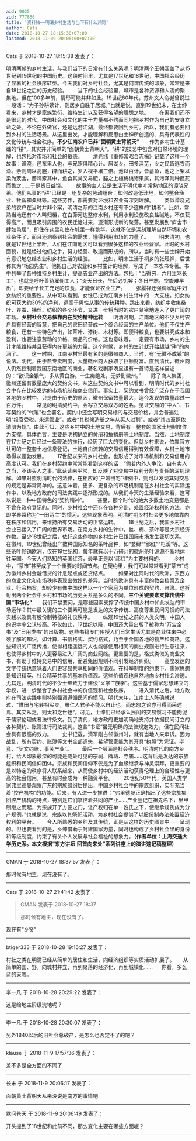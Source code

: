 ```yaml
---
aid: 9025
zid: 777856
title: '资料帖——明清乡村生活与当下有什么异同'
author: Cats
date: 2018-10-27 18:15:38+07:00
lastmod: 2018-11-09 20:06:00+07:00
---
```


Cats 于 2018-10-27 18:15:38 发表了：

明清两朝的乡村生活，与我们当下的日常有什么关系呢？明清两个王朝涵盖了从15世纪到19世纪的中国历史。这段时间里，尤其是17世纪和18世纪，中国社会经历了显著的社会秩序转型。今天我们对乡村社会，尤其是何谓传统的印象，常常是来自18世纪之后的历史经验。  当下的社会经验里，城市是各种资源和人流的聚集地。但在100多年前，情形可能并非如此。19世纪80年代，苏州文人俞樾曾说过一段话：“为子孙耕读计，则居乡自胜于居城。”也就是说，直到19世纪末，在士绅看来，乡村才是家族繁衍、维持生计以及获得名望的理想之地。  在离我们还不是很远的时代，中国社会和文化的主干力量都不约而同地把乡村作为自己的安身立命之处。不论在外做官，还是远游江湖，最终都要回到乡村。所以，我们有必要回到乡村的生活场景。从这里出发，才能理解和反思由士绅所创造的、具有代表性的文化传统与社会秩序。**不少江南农户已非“面朝黄土背朝天”**  作为乡村生计基础的“耕”，其实并非简单的“面朝黄土背朝天”。“耕”的技艺中包含对自然环境的理解，也包括对市场和社会的敏感。  清光绪《重修常昭合志稿》记载了这样一个故事：谭晓，邑东里人也，与兄照俱精心计。居湖乡，田多洼芜，乡之民皆逃农而渔。余则周以高塍，辟而耕之，岁入视平壤三倍。池以百计，皆蓄鱼，池之上架以梁为茇舍，蓄鸡豖其中，鱼食其粪又易肥，塍之上植梅桃诸果属，其污泽则种菰茈而售之……于是资日益饶。  故事的主人公是生活于明代中叶常熟地区的谭晓兄弟。他们从事的“耕”已经是一组复杂的劳动组合：如何改造低洼地，如何整合渔业、牲畜和桑林等。这些劳作，都需要对环境和农业有深刻理解。  类似谭晓兄弟的农户在当时并非个案，明清之际的江南乡村还有不少这样的“耕者”。比如，常熟当地还有个人叫归椿，在白茆河边整修水利，利用水利设施改良盐碱地，不仅获得高产，而且吸引周围的农民迁徙过来，逐渐形成新的聚落，甚至发展到“庐舍市肆如邑居”，即住在这里和住在城里一样繁华。这就不仅是深刻理解自然环境和农业条件了，而且还洞察到社会的需求，懂得利用市场的力量了。  明末清初，也就是17世纪上半叶，人们在江南地区可以看到很多这样的农业经营家。此时的乡村面貌，就是经过他们之手，努力经营、改造而形成的。所以，当时有一些士绅开始有意识地总结农业和乡村生活的经验。  比如，明末生活于桐乡的张履祥，后世称其为“杨园先生”。他把自己对农业和乡村生计的理解，写成了一本农书专著。书中列举了各种维持乡村生计、提高农业产出的方法。包括：“当得穷，六月里骂长工”，也就是呼吁善待雇佣工人；“炎天日长，午后必饥罢；冬日严寒，空腹难早出”，即要给予长工充足的饮食，才能保证农业生产。  张履祥还强调家庭中妇女纺织的重要性。从中可以看到，女性已成为江南乡村生计中的一大支柱。妇女纺织可获大约30%的净利，远高于男性从事的传统耕种。跳出来看，纺织中收集桑叶、养蚕、抽丝、纺织的各个环节，又进一步将当时的农户紧密地连入了更广阔的市场。**乡村社会交易依靠内在契约精神运转**  明清时期，江南地区的不少乡村农户具有经营的智慧，把自己的农田经营成一个综合经营的生产单位。他们不仅生产粮食，还有一些特色产出，如茶叶、漆树、木材等。即便种粮食，也要讲究成本和盈利，也要注意劳动的价格、商品的价格。这也意味着，一定要有市场，乡村的生计才能维持并且获得内在更新的力量。这个时候，乡村的生计就开始超越“耕”的内涵了。  这一时期，江南乡村里最有名的是徽州商人。当时，有“无徽不成镇”的说法。明代，由于盐专卖制度，大量徽州商人获取了巨额财富。直到清代，徽州商人仍然控制着我国东南地区的商业。著名戏剧家汤显祖有一首诗是这样描述的：“欲识金银气，多从黄白游。一生痴绝处，无梦到徽州。”  除了商人集团，徽州还留有数量庞大的契约文书。从这些契约文书中可以看到，明清时代的乡村社会中存在比较发达的市场机制和商业信用。事实上，契约文书曾经广泛存在于我国各地的乡村中，只是由于历史的原因，徽州保留数量最大，迄今发现的数量超过一百万件。  常见的明清契约中，会写立交易双方的姓名。见证交易的“中人”、书写契约的“代笔”也会署名。契约中还会写明交易标的与交易价格，并会普遍注明“报官受税，永远管业”，或者“其税候造册之年从买人过割”，或者“其四至照依清册为规”。由此可知，这些乡村中的土地交易，背后有一整套的国家土地制度作为支撑。具体而言，主要是明初确立的黄册和鱼鳞册等土地制度。当然，土地制度在17世纪之后经过一条鞭法的推行，经历了巨大的变化。但就乡村来说，依靠官方认可的一整套土地信息登记，土地自由流转的交易信用得到有效保障，乡村土地市场得以蓬勃发展。  17世纪以来的乡村社会，也形成了对市场机制和交易信用的高度认可。我们在乡村契约中常常能看到这样的话：“倘若内外人争论，自有卖人之当，不该买人之事。”此话读来平常，却反映了对交易中权利分割与责任的深刻理解。如果对照明清时代的法律，在相应的“户婚田宅”律例中，则可以发现其对交易的规定是非常简单的。这意味着，更多、更复杂的市场机制是在乡村社会的实际运作中，以及地方政府的司法实践中逐渐形成的。从我们今天的生活经验来看，这可以说是一种中国特色的“契约精神”。  甚至，那个时代的绝大多数土地交易都是不曾在政府登记的。同时，乡村社会中还存在各种分割、处置经济权利的方法，亦即学界常称为“一田两主”的惯习。这些现象表明，明清时期乡村社会更多地依靠内在秩序和信用，来维持所有交易活动的正常运转。  18世纪之后，我国乡村社会业已接入了广阔的世界市场。在南方乡村的生计中，丝、棉、茶叶等是大宗经济作物。至少18世纪之后，依托这些作物的乡村生计已跟国际市场发生密切关系。在徽州，19世纪曾经出产数种国际知名的茶叶品种，如“婺绿”“祁红”“屯溪”等。这些茶叶畅销欧洲，仅在19世纪初，每年就有以十万磅计的徽州茶叶源源不断地运往英国。今天人们熟知的英国红茶，最早正是以“祁红”为主要材料的。  乡村中，“茶市”甚至成了一个重要的时间节点。在契约里，我们可以常常看到“茶市”成为徽州乡村金融借贷的计息起点或还贷结点。  如果对比同时代的欧洲，东西方的商业文化和市场秩序表现出微妙的差异。当时的欧洲具有丰富的教会档案及企业、行会档案，却较少有像中国这样以一个个家庭为单位形成的契约、账簿。这折射出两个社会中乡村和市场的历史关系是多么的不同。**三个关键要素支撑传统中国“市场化”**  我们不禁要问，是哪些因素支撑了传统中国乡村中如此发达的市场运作？其中最关键的三个要素可能是发达的文字传统、高度尊重民间习惯的司法实践以及具有股份制特征的礼仪秩序。  纵观19世纪之前的人类文明，中国人的识字率公认较高。不仅如此，17世纪以降，中国还大量出版了被称为“万宝全书”及“日用类书”的出版物。这些书籍专门传授人们日常生活尤其是商业往来中必须了解的知识，如计算、书信格式、契约格式，乃至于全国各地的物产和商路。这些知识的广泛传播，使得相距遥远的人也能够使用相同的商业规则进行生意往来，也使得乡村中的人更容易进入广阔的商业网络。更重要的是，格式类似的商业文书，有助于维持交易中的信用，而避免因规则不同引发经济纠纷。  高度发达的文字传统也意味着人们更容易共享相同的价值观。在科举制度的约束下，儒家思想是知识精英、社会精英共享的基本价值观。这些价值观也自然地向乡村社会渗透。尤其是，明清时代的不少士绅致力于建设“义学”“族学”。这些基于儒家思想建立的学校，进一步整合了乡村社会中的价值观和社会秩序。  进入清代之后，地方政府在司法实践中则特别强调遵循民间的惯习。明代末年，江南士人陈确就说过，“惟田与宅转相买卖，虽仁人君子不能以自止也。而忠恕之论亦可得而采述焉。其交从之，则太和之世也”。可见，士绅们已经承认民间的交易惯习不能拘泥于儒家伦理或者法律条文。到了清代，地方政府更加明确地支持并依据民间订立的各种契约、账簿进行司法裁判。这些“书证”虽无明确的法律规定效力，但在民间社会具有很高的效力。  史书记载，清军刚占领徽州时，就有当地人来申诉。因为战乱，所有契约、账簿等文书全部遗失，希望管家能为其开具“执照”为凭证。毕竟，“契文约账，事关产业”。  最后一个层面是社会秩序。明清时代的南方乡村，给人印象最深的可能是随处可见的宗祠、牌坊、寺庙……这背后是发达的宗族组织和民间信仰团体。宗族和民间信仰不仅是为了血缘继承与神灵崇拜，更重要的是以特定的秩序将人联系起来，从而使乡村中的经济活动获得伦理上的合理性与更高的社会信用，甚至有时会成为一种融资平台。  20世纪50年代，英国人类学家弗里德曼观察广东的宗族组织后提出，中国乡村社会中的宗族组织，实际充当着“控产机构”的功能。后来，有人进一步推进：“弗里德曼正确指出了这些宗族集团控产机构的特点，特别是它们掌控着共同的产业……产业登记在祖先名下，里甲制继之而起，为宗族开了方便之门，让产权归在单一姓氏之下，使继承规例成为分产规例。”也就是说，宗族以其祭祀活动，为乡村社会提供了以股份制办法处置经济权利的平台。  今人所熟悉的乡绅及其传统，正是从这样的历史图景中一一呈现的。但也要看到的是，乡绅借助于封建国家力量，同时也构成了乡村社会里的身份和等级制度，约束了有关个人发展与社会福祉的想象力。**（作者单位：上海交通大学历史系。本文根据“东方讲坛·回首向来处”系列讲座上的演讲速记稿整理）**

---------

GMAN 于 2018-10-27 18:37:57 发表了：

那时候有地主，现在没有了。

---------

Cats 于 2018-10-27 21:41:42 发表了：

> GMAN 发表于 2018-10-27 18:37
> 
> 那时候有地主，现在没有了。



现在有“乡贤”

---------

btiger333 于 2018-10-28 19:16:27 发表了：

村社之类在明清已经从简单的居住和生活，向经济组织等实质活动扩展了。      从简单的国、野，向城村并立，再到聚落的经济化，再到城镇化……      你看，多么蓝的天哪。

---------

李一凡 于 2018-10-28 20:29:22 发表了：

这是给地主阶级洗地呢？

---------

李一凡 于 2018-10-28 20:30:07 发表了：

另外1840以后的旧社会总破产，是怎么也否定不了的吧？

---------

klause 于 2018-11-9 17:57:36 发表了：

差不多是全方面的不同了

---------

长末 于 2018-11-9 20:06:17 发表了：

面朝黄土背朝天从来没说是南方的事情吧

---------

默问苍天 于 2018-11-9 20:06:49 发表了：

开头提到了18世纪和此前不同，那么变化主要在哪些方面呢？

---------

